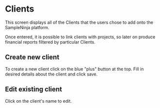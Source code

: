 # Clients

This screen displays all of the Clients that the users chose to add onto the SampleNinja platform.

Once entered, it is possible to link clients with projects, so later on produce financial reports filtered by particular Clients.

## Create new client

To create a new client click on the blue "plus" button at the top. Fill in desired details about the client and click save.

## Edit existing client

Click on the client's name to edit. 
